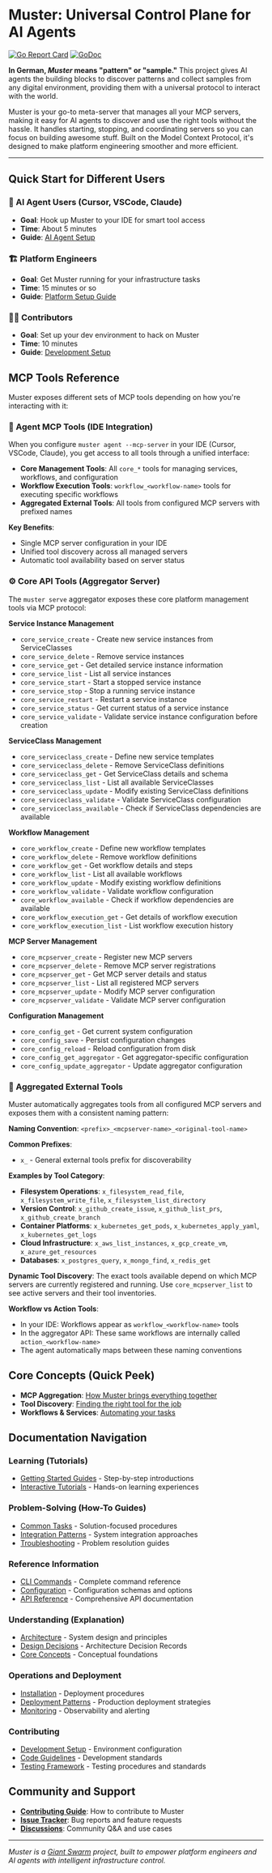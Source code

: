 # Muster: Universal Control Plane for AI Agents

[![Go Report Card](https://goreportcard.com/badge/github.com/giantswarm/muster)](https://goreportcard.com/report/github.com/giantswarm/muster)
[![GoDoc](https://godoc.org/github.com/giantswarm/muster?status.svg)](https://godoc.org/github.com/giantswarm/muster)

**In German, _Muster_ means "pattern" or "sample."** This project gives AI agents the building blocks to discover patterns and collect samples from any digital environment, providing them with a universal protocol to interact with the world.

Muster is your go-to meta-server that manages all your MCP servers, making it easy for AI agents to discover and use the right tools without the hassle. It handles starting, stopping, and coordinating servers so you can focus on building awesome stuff. Built on the Model Context Protocol, it's designed to make platform engineering smoother and more efficient.

---

## Quick Start for Different Users

### 🤖 AI Agent Users (Cursor, VSCode, Claude)
- **Goal**: Hook up Muster to your IDE for smart tool access
- **Time**: About 5 minutes
- **Guide**: [AI Agent Setup](docs/getting-started/ai-agent-integration.md)

### 🏗️ Platform Engineers
- **Goal**: Get Muster running for your infrastructure tasks
- **Time**: 15 minutes or so
- **Guide**: [Platform Setup Guide](docs/getting-started/platform-engineering.md)

### 👩‍💻 Contributors
- **Goal**: Set up your dev environment to hack on Muster
- **Time**: 10 minutes
- **Guide**: [Development Setup](docs/contributing/development-setup.md)

## MCP Tools Reference

Muster exposes different sets of MCP tools depending on how you're interacting with it:

### 🔧 Agent MCP Tools (IDE Integration)
When you configure `muster agent --mcp-server` in your IDE (Cursor, VSCode, Claude), you get access to all tools through a unified interface:

- **Core Management Tools**: All `core_*` tools for managing services, workflows, and configuration
- **Workflow Execution Tools**: `workflow_<workflow-name>` tools for executing specific workflows  
- **Aggregated External Tools**: All tools from configured MCP servers with prefixed names

**Key Benefits**:
- Single MCP server configuration in your IDE
- Unified tool discovery across all managed servers
- Automatic tool availability based on server status

### ⚙️ Core API Tools (Aggregator Server)
The `muster serve` aggregator exposes these core platform management tools via MCP protocol:

**Service Instance Management**
- `core_service_create` - Create new service instances from ServiceClasses
- `core_service_delete` - Remove service instances
- `core_service_get` - Get detailed service instance information
- `core_service_list` - List all service instances
- `core_service_start` - Start a stopped service instance
- `core_service_stop` - Stop a running service instance  
- `core_service_restart` - Restart a service instance
- `core_service_status` - Get current status of a service instance
- `core_service_validate` - Validate service instance configuration before creation

**ServiceClass Management**  
- `core_serviceclass_create` - Define new service templates
- `core_serviceclass_delete` - Remove ServiceClass definitions
- `core_serviceclass_get` - Get ServiceClass details and schema
- `core_serviceclass_list` - List all available ServiceClasses
- `core_serviceclass_update` - Modify existing ServiceClass definitions
- `core_serviceclass_validate` - Validate ServiceClass configuration
- `core_serviceclass_available` - Check if ServiceClass dependencies are available

**Workflow Management**
- `core_workflow_create` - Define new workflow templates
- `core_workflow_delete` - Remove workflow definitions  
- `core_workflow_get` - Get workflow details and steps
- `core_workflow_list` - List all available workflows
- `core_workflow_update` - Modify existing workflow definitions
- `core_workflow_validate` - Validate workflow configuration
- `core_workflow_available` - Check if workflow dependencies are available
- `core_workflow_execution_get` - Get details of workflow execution
- `core_workflow_execution_list` - List workflow execution history

**MCP Server Management**
- `core_mcpserver_create` - Register new MCP servers
- `core_mcpserver_delete` - Remove MCP server registrations
- `core_mcpserver_get` - Get MCP server details and status
- `core_mcpserver_list` - List all registered MCP servers
- `core_mcpserver_update` - Modify MCP server configuration
- `core_mcpserver_validate` - Validate MCP server configuration

**Configuration Management**
- `core_config_get` - Get current system configuration
- `core_config_save` - Persist configuration changes
- `core_config_reload` - Reload configuration from disk
- `core_config_get_aggregator` - Get aggregator-specific configuration
- `core_config_update_aggregator` - Update aggregator configuration

### 🔗 Aggregated External Tools
Muster automatically aggregates tools from all configured MCP servers and exposes them with a consistent naming pattern:

**Naming Convention**: `<prefix>_<mcpserver-name>_<original-tool-name>`

**Common Prefixes**:
- `x_` - General external tools prefix for discoverability

**Examples by Tool Category**:
- **Filesystem Operations**: `x_filesystem_read_file`, `x_filesystem_write_file`, `x_filesystem_list_directory`
- **Version Control**: `x_github_create_issue`, `x_github_list_prs`, `x_github_create_branch`  
- **Container Platforms**: `x_kubernetes_get_pods`, `x_kubernetes_apply_yaml`, `x_kubernetes_get_logs`
- **Cloud Infrastructure**: `x_aws_list_instances`, `x_gcp_create_vm`, `x_azure_get_resources`
- **Databases**: `x_postgres_query`, `x_mongo_find`, `x_redis_get`

**Dynamic Tool Discovery**: The exact tools available depend on which MCP servers are currently registered and running. Use `core_mcpserver_list` to see active servers and their tool inventories.

**Workflow vs Action Tools**: 
- In your IDE: Workflows appear as `workflow_<workflow-name>` tools
- In the aggregator API: These same workflows are internally called `action_<workflow-name>`
- The agent automatically maps between these naming conventions

## Core Concepts (Quick Peek)
- **MCP Aggregation**: [How Muster brings everything together](docs/explanation/mcp-aggregation.md)
- **Tool Discovery**: [Finding the right tool for the job](docs/explanation/tool-discovery.md)
- **Workflows & Services**: [Automating your tasks](docs/explanation/orchestration.md)

## Documentation Navigation

### Learning (Tutorials)
- [Getting Started Guides](docs/getting-started/) - Step-by-step introductions
- [Interactive Tutorials](docs/getting-started/tutorials/) - Hands-on learning experiences

### Problem-Solving (How-To Guides)
- [Common Tasks](docs/how-to/) - Solution-focused procedures
- [Integration Patterns](docs/how-to/integrations/) - System integration approaches
- [Troubleshooting](docs/how-to/troubleshooting/) - Problem resolution guides

### Reference Information
- [CLI Commands](docs/reference/cli/) - Complete command reference
- [Configuration](docs/reference/configuration/) - Configuration schemas and options
- [API Reference](docs/reference/api/) - Comprehensive API documentation

### Understanding (Explanation)
- [Architecture](docs/explanation/architecture.md) - System design and principles
- [Design Decisions](docs/explanation/decisions/) - Architecture Decision Records
- [Core Concepts](docs/explanation/) - Conceptual foundations

### Operations and Deployment
- [Installation](docs/operations/installation.md) - Deployment procedures
- [Deployment Patterns](docs/operations/deployment/) - Production deployment strategies
- [Monitoring](docs/operations/monitoring.md) - Observability and alerting

### Contributing
- [Development Setup](docs/contributing/development-setup.md) - Environment configuration
- [Code Guidelines](docs/contributing/code-style.md) - Development standards
- [Testing Framework](docs/contributing/testing/) - Testing procedures and standards

## Community and Support

- **[Contributing Guide](CONTRIBUTING.md)**: How to contribute to Muster
- **[Issue Tracker](https://github.com/giantswarm/muster/issues)**: Bug reports and feature requests
- **[Discussions](https://github.com/giantswarm/muster/discussions)**: Community Q&A and use cases

---

*Muster is a [Giant Swarm](https://giantswarm.io) project, built to empower platform engineers and AI agents with intelligent infrastructure control.*

